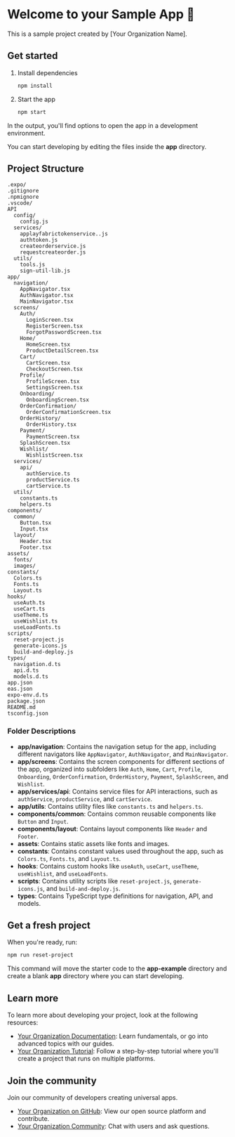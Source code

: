 # Welcome to your Sample App 👋

This is a sample project created by [Your Organization Name].

## Get started

1. Install dependencies

   ```bash
   npm install
   ```

2. Start the app

   ```bash
   npm start
   ```

In the output, you'll find options to open the app in a development environment.

You can start developing by editing the files inside the **app** directory.

## Project Structure

```
.expo/
.gitignore
.npmignore
.vscode/
API
  config/
    config.js
  services/
    applayfabrictokenservice..js
    authtoken.js
    createorderservice.js
    requestcreateorder.js
  utils/
    tools.js
    sign-util-lib.js
app/
  navigation/
    AppNavigator.tsx
    AuthNavigator.tsx
    MainNavigator.tsx
  screens/
    Auth/
      LoginScreen.tsx
      RegisterScreen.tsx
      ForgotPasswordScreen.tsx
    Home/
      HomeScreen.tsx
      ProductDetailScreen.tsx
    Cart/
      CartScreen.tsx
      CheckoutScreen.tsx
    Profile/
      ProfileScreen.tsx
      SettingsScreen.tsx
    Onboarding/
      OnboardingScreen.tsx
    OrderConfirmation/
      OrderConfirmationScreen.tsx
    OrderHistory/
      OrderHistory.tsx
    Payment/
      PaymentScreen.tsx
    SplashScreen.tsx
    Wishlist/
      WishlistScreen.tsx
  services/
    api/
      authService.ts
      productService.ts
      cartService.ts
  utils/
    constants.ts
    helpers.ts
components/
  common/
    Button.tsx
    Input.tsx
  layout/
    Header.tsx
    Footer.tsx
assets/
  fonts/
  images/
constants/
  Colors.ts
  Fonts.ts
  Layout.ts
hooks/
  useAuth.ts
  useCart.ts
  useTheme.ts
  useWishlist.ts
  useLoadFonts.ts
scripts/
  reset-project.js
  generate-icons.js
  build-and-deploy.js
types/
  navigation.d.ts
  api.d.ts
  models.d.ts
app.json
eas.json
expo-env.d.ts
package.json
README.md
tsconfig.json
```

### Folder Descriptions

- **app/navigation**: Contains the navigation setup for the app, including different navigators like `AppNavigator`, `AuthNavigator`, and `MainNavigator`.
- **app/screens**: Contains the screen components for different sections of the app, organized into subfolders like `Auth`, `Home`, `Cart`, `Profile`, `Onboarding`, `OrderConfirmation`, `OrderHistory`, `Payment`, `SplashScreen`, and `Wishlist`.
- **app/services/api**: Contains service files for API interactions, such as `authService`, `productService`, and `cartService`.
- **app/utils**: Contains utility files like `constants.ts` and `helpers.ts`.
- **components/common**: Contains common reusable components like `Button` and `Input`.
- **components/layout**: Contains layout components like `Header` and `Footer`.
- **assets**: Contains static assets like fonts and images.
- **constants**: Contains constant values used throughout the app, such as `Colors.ts`, `Fonts.ts`, and `Layout.ts`.
- **hooks**: Contains custom hooks like `useAuth`, `useCart`, `useTheme`, `useWishlist`, and `useLoadFonts`.
- **scripts**: Contains utility scripts like `reset-project.js`, `generate-icons.js`, and `build-and-deploy.js`.
- **types**: Contains TypeScript type definitions for navigation, API, and models.

## Get a fresh project

When you're ready, run:

```bash
npm run reset-project
```

This command will move the starter code to the **app-example** directory and create a blank **app** directory where you can start developing.

## Learn more

To learn more about developing your project, look at the following resources:

- [Your Organization Documentation](#): Learn fundamentals, or go into advanced topics with our guides.
- [Your Organization Tutorial](#): Follow a step-by-step tutorial where you'll create a project that runs on multiple platforms.

## Join the community

Join our community of developers creating universal apps.

- [Your Organization on GitHub](#): View our open source platform and contribute.
- [Your Organization Community](#): Chat with users and ask questions.

